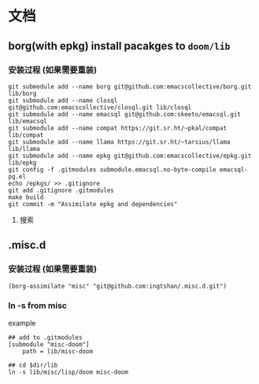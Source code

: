 # 文档

## borg(with epkg) install pacakges to `doom/lib`
### 安装过程 (如果需要重装)
``` shell
git submodule add --name borg git@github.com:emacscollective/borg.git lib/borg
git submodule add --name closql git@github.com:emacscollective/closql.git lib/closql
git submodule add --name emacsql git@github.com:skeeto/emacsql.git lib/emacsql
git submodule add --name compat https://git.sr.ht/~pkal/compat lib/compat
git submodule add --name llama https://git.sr.ht/~tarsius/llama lib/llama
git submodule add --name epkg git@github.com:emacscollective/epkg.git lib/epkg
git config -f .gitmodules submodule.emacsql.no-byte-compile emacsql-pg.el
echo /epkgs/ >> .gitignore
git add .gitignore .gitmodules
make build
git commit -m "Assimilate epkg and dependencies"
```

1. 搜索

## .misc.d
### 安装过程 (如果需要重装)
``` emacs-lisp
(borg-assimilate "misc" "git@github.com:ingtshan/.misc.d.git")
```
### ln -s from misc
example
``` shell
## add to .gitmodules
[submodule "misc-doom"]
	path = lib/misc-doom

## cd $dir/lib
ln -s lib/misc/lisp/doom misc-doom
```
